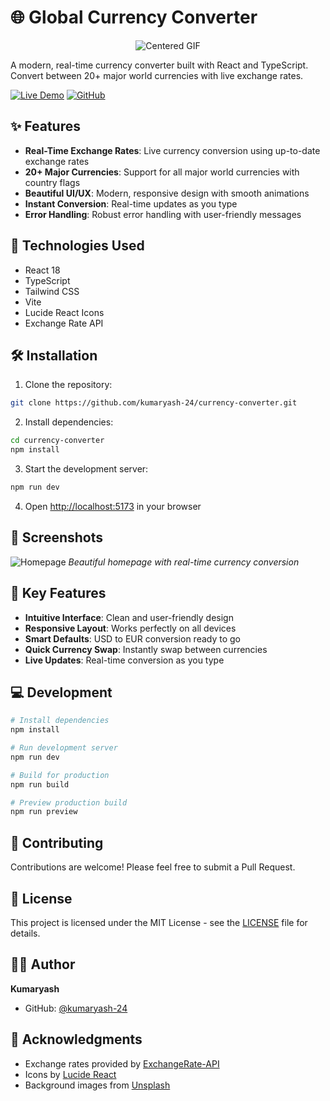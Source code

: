 # 🌐 Global Currency Converter

<p align="center">
    <img src="https://media4.giphy.com/media/v1.Y2lkPTc5MGI3NjExZmxseTJpMGRtNnhxMDF4djI0YmdwazY3dDZyZjJxczVlc21vcmJqZCZlcD12MV9pbnRlcm5hbF9naWZfYnlfaWQmY3Q9Zw/YL4eHURj4JyE15UdwA/giphy.gif" alt="Centered GIF">
</p>


  
A modern, real-time currency converter built with React and TypeScript. Convert between 20+ major world currencies with live exchange rates.

[![Live Demo](https://img.shields.io/badge/Live%20Demo-Visit%20Site-blue?style=for-the-badge)](https://stellar-empanada-9ce859.netlify.app)
[![GitHub](https://img.shields.io/badge/GitHub-Repository-black?style=for-the-badge&logo=github)](https://github.com/kumaryash-24)

## ✨ Features

- **Real-Time Exchange Rates**: Live currency conversion using up-to-date exchange rates
- **20+ Major Currencies**: Support for all major world currencies with country flags
- **Beautiful UI/UX**: Modern, responsive design with smooth animations
- **Instant Conversion**: Real-time updates as you type
- **Error Handling**: Robust error handling with user-friendly messages

## 🚀 Technologies Used

- React 18
- TypeScript
- Tailwind CSS
- Vite
- Lucide React Icons
- Exchange Rate API

## 🛠️ Installation

1. Clone the repository:
```bash
git clone https://github.com/kumaryash-24/currency-converter.git
```

2. Install dependencies:
```bash
cd currency-converter
npm install
```

3. Start the development server:
```bash
npm run dev
```

4. Open [http://localhost:5173](http://localhost:5173) in your browser

## 📸 Screenshots

![Homepage](https://images.unsplash.com/photo-1567427017947-545c5f8d16ad?auto=format&fit=crop&q=80&w=2940)
*Beautiful homepage with real-time currency conversion*

## 🌟 Key Features

- **Intuitive Interface**: Clean and user-friendly design
- **Responsive Layout**: Works perfectly on all devices
- **Smart Defaults**: USD to EUR conversion ready to go
- **Quick Currency Swap**: Instantly swap between currencies
- **Live Updates**: Real-time conversion as you type

## 💻 Development

```bash
# Install dependencies
npm install

# Run development server
npm run dev

# Build for production
npm run build

# Preview production build
npm run preview
```

## 🤝 Contributing

Contributions are welcome! Please feel free to submit a Pull Request.

## 📝 License

This project is licensed under the MIT License - see the [LICENSE](LICENSE) file for details.

## 👨‍💻 Author

**Kumaryash**
- GitHub: [@kumaryash-24](https://github.com/kumaryash-24)

## 🙏 Acknowledgments

- Exchange rates provided by [ExchangeRate-API](https://www.exchangerate-api.com/)
- Icons by [Lucide React](https://lucide.dev)
- Background images from [Unsplash](https://unsplash.com)
